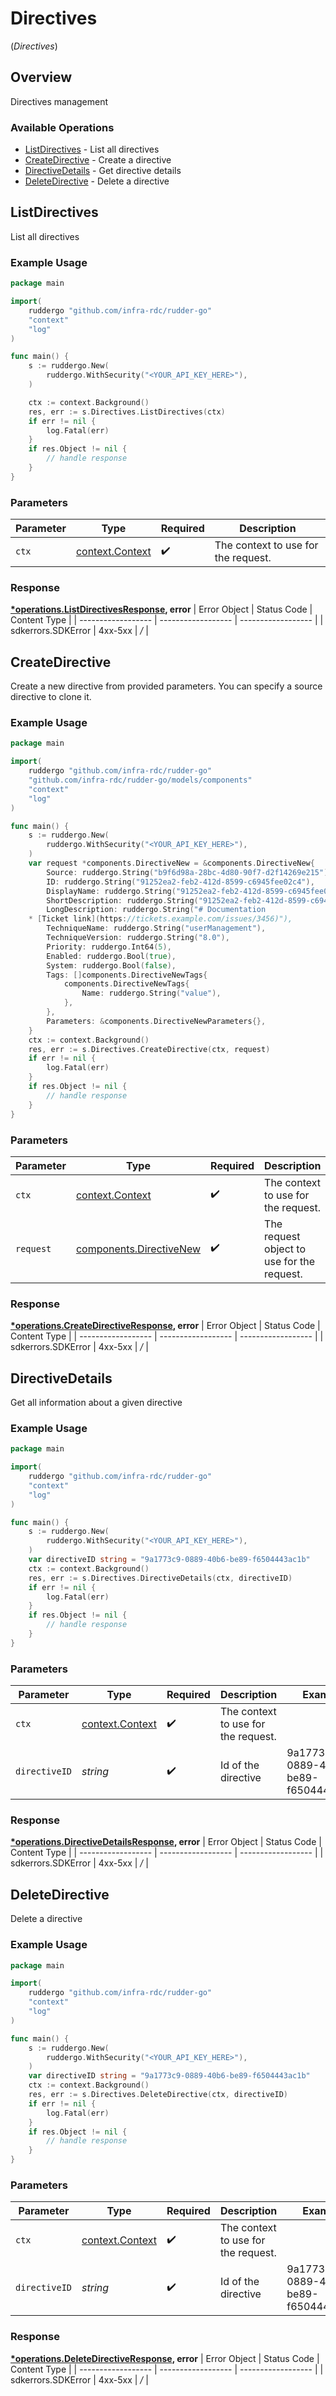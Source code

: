 # Directives
(*Directives*)

## Overview

Directives management

### Available Operations

* [ListDirectives](#listdirectives) - List all directives
* [CreateDirective](#createdirective) - Create a directive
* [DirectiveDetails](#directivedetails) - Get directive details
* [DeleteDirective](#deletedirective) - Delete a directive

## ListDirectives

List all directives

### Example Usage

```go
package main

import(
	ruddergo "github.com/infra-rdc/rudder-go"
	"context"
	"log"
)

func main() {
    s := ruddergo.New(
        ruddergo.WithSecurity("<YOUR_API_KEY_HERE>"),
    )

    ctx := context.Background()
    res, err := s.Directives.ListDirectives(ctx)
    if err != nil {
        log.Fatal(err)
    }
    if res.Object != nil {
        // handle response
    }
}
```

### Parameters

| Parameter                                             | Type                                                  | Required                                              | Description                                           |
| ----------------------------------------------------- | ----------------------------------------------------- | ----------------------------------------------------- | ----------------------------------------------------- |
| `ctx`                                                 | [context.Context](https://pkg.go.dev/context#Context) | :heavy_check_mark:                                    | The context to use for the request.                   |


### Response

**[*operations.ListDirectivesResponse](../../models/operations/listdirectivesresponse.md), error**
| Error Object       | Status Code        | Content Type       |
| ------------------ | ------------------ | ------------------ |
| sdkerrors.SDKError | 4xx-5xx            | */*                |

## CreateDirective

Create a new directive from provided parameters. You can specify a source directive to clone it.

### Example Usage

```go
package main

import(
	ruddergo "github.com/infra-rdc/rudder-go"
	"github.com/infra-rdc/rudder-go/models/components"
	"context"
	"log"
)

func main() {
    s := ruddergo.New(
        ruddergo.WithSecurity("<YOUR_API_KEY_HERE>"),
    )
    var request *components.DirectiveNew = &components.DirectiveNew{
        Source: ruddergo.String("b9f6d98a-28bc-4d80-90f7-d2f14269e215"),
        ID: ruddergo.String("91252ea2-feb2-412d-8599-c6945fee02c4"),
        DisplayName: ruddergo.String("91252ea2-feb2-412d-8599-c6945fee02c4"),
        ShortDescription: ruddergo.String("91252ea2-feb2-412d-8599-c6945fee02c4"),
        LongDescription: ruddergo.String("# Documentation
    * [Ticket link](https://tickets.example.com/issues/3456)"),
        TechniqueName: ruddergo.String("userManagement"),
        TechniqueVersion: ruddergo.String("8.0"),
        Priority: ruddergo.Int64(5),
        Enabled: ruddergo.Bool(true),
        System: ruddergo.Bool(false),
        Tags: []components.DirectiveNewTags{
            components.DirectiveNewTags{
                Name: ruddergo.String("value"),
            },
        },
        Parameters: &components.DirectiveNewParameters{},
    }
    ctx := context.Background()
    res, err := s.Directives.CreateDirective(ctx, request)
    if err != nil {
        log.Fatal(err)
    }
    if res.Object != nil {
        // handle response
    }
}
```

### Parameters

| Parameter                                                          | Type                                                               | Required                                                           | Description                                                        |
| ------------------------------------------------------------------ | ------------------------------------------------------------------ | ------------------------------------------------------------------ | ------------------------------------------------------------------ |
| `ctx`                                                              | [context.Context](https://pkg.go.dev/context#Context)              | :heavy_check_mark:                                                 | The context to use for the request.                                |
| `request`                                                          | [components.DirectiveNew](../../models/components/directivenew.md) | :heavy_check_mark:                                                 | The request object to use for the request.                         |


### Response

**[*operations.CreateDirectiveResponse](../../models/operations/createdirectiveresponse.md), error**
| Error Object       | Status Code        | Content Type       |
| ------------------ | ------------------ | ------------------ |
| sdkerrors.SDKError | 4xx-5xx            | */*                |

## DirectiveDetails

Get all information about a given directive

### Example Usage

```go
package main

import(
	ruddergo "github.com/infra-rdc/rudder-go"
	"context"
	"log"
)

func main() {
    s := ruddergo.New(
        ruddergo.WithSecurity("<YOUR_API_KEY_HERE>"),
    )
    var directiveID string = "9a1773c9-0889-40b6-be89-f6504443ac1b"
    ctx := context.Background()
    res, err := s.Directives.DirectiveDetails(ctx, directiveID)
    if err != nil {
        log.Fatal(err)
    }
    if res.Object != nil {
        // handle response
    }
}
```

### Parameters

| Parameter                                             | Type                                                  | Required                                              | Description                                           | Example                                               |
| ----------------------------------------------------- | ----------------------------------------------------- | ----------------------------------------------------- | ----------------------------------------------------- | ----------------------------------------------------- |
| `ctx`                                                 | [context.Context](https://pkg.go.dev/context#Context) | :heavy_check_mark:                                    | The context to use for the request.                   |                                                       |
| `directiveID`                                         | *string*                                              | :heavy_check_mark:                                    | Id of the directive                                   | 9a1773c9-0889-40b6-be89-f6504443ac1b                  |


### Response

**[*operations.DirectiveDetailsResponse](../../models/operations/directivedetailsresponse.md), error**
| Error Object       | Status Code        | Content Type       |
| ------------------ | ------------------ | ------------------ |
| sdkerrors.SDKError | 4xx-5xx            | */*                |

## DeleteDirective

Delete a directive

### Example Usage

```go
package main

import(
	ruddergo "github.com/infra-rdc/rudder-go"
	"context"
	"log"
)

func main() {
    s := ruddergo.New(
        ruddergo.WithSecurity("<YOUR_API_KEY_HERE>"),
    )
    var directiveID string = "9a1773c9-0889-40b6-be89-f6504443ac1b"
    ctx := context.Background()
    res, err := s.Directives.DeleteDirective(ctx, directiveID)
    if err != nil {
        log.Fatal(err)
    }
    if res.Object != nil {
        // handle response
    }
}
```

### Parameters

| Parameter                                             | Type                                                  | Required                                              | Description                                           | Example                                               |
| ----------------------------------------------------- | ----------------------------------------------------- | ----------------------------------------------------- | ----------------------------------------------------- | ----------------------------------------------------- |
| `ctx`                                                 | [context.Context](https://pkg.go.dev/context#Context) | :heavy_check_mark:                                    | The context to use for the request.                   |                                                       |
| `directiveID`                                         | *string*                                              | :heavy_check_mark:                                    | Id of the directive                                   | 9a1773c9-0889-40b6-be89-f6504443ac1b                  |


### Response

**[*operations.DeleteDirectiveResponse](../../models/operations/deletedirectiveresponse.md), error**
| Error Object       | Status Code        | Content Type       |
| ------------------ | ------------------ | ------------------ |
| sdkerrors.SDKError | 4xx-5xx            | */*                |
